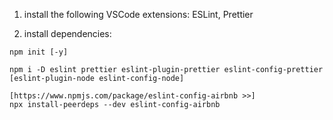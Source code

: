 1. install the following VSCode extensions: ESLint, Prettier

2. install dependencies:

```
npm init [-y]

npm i -D eslint prettier eslint-plugin-prettier eslint-config-prettier [eslint-plugin-node eslint-config-node]

[https://www.npmjs.com/package/eslint-config-airbnb >>]
npx install-peerdeps --dev eslint-config-airbnb
```
